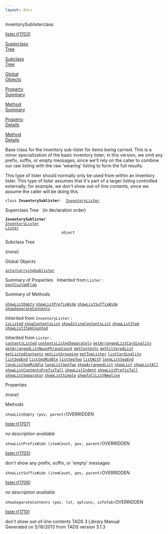 ```yaml
---
layout: docs
---
```

<span class="title">InventorySublister</span><span class="type">class</span>

[lister.t](../file/lister.t.html)\[[1703](../source/lister.t.html#1703)\]

[Superclass  
Tree](#_SuperClassTree_)

[Subclass  
Tree](#_SubClassTree_)

[Global  
Objects](#_ObjectSummary_)

[Property  
Summary](#_PropSummary_)

[Method  
Summary](#_MethodSummary_)

[Property  
Details](#_Properties_)

[Method  
Details](#_Methods_)



Base class for the inventory sub-lister for items being carried. This is
a minor specialization of the basic inventory lister; in this version,
we omit any prefix, suffix, or empty messages, since we'll rely on the
caller to combine our raw listing with the raw 'wearing' listing to form
the full results.

This type of lister should normally only be used from within an
inventory lister. This type of lister assumes that it's part of a larger
listing controlled externally; for example, we don't show out-of-line
contents, since we assume the caller will be doing this.

`class `**`InventorySublister`**` :   `[`InventoryLister`](../object/InventoryLister.html)



<span id="_SuperClassTree_"></span>



<span class="hdln">Superclass Tree</span>   (in declaration order)



**`InventorySublister`**  
[`InventoryLister`](../object/InventoryLister.html)  
[`Lister`](../object/Lister.html)  
`                         object`  
<span id="_SubClassTree_"></span>



<span class="hdln">Subclass Tree</span>  



*(none)* <span id="_ObjectSummary_"></span>



<span class="hdln">Global Objects</span>  



[`actorCarryingSublister`](../object/actorCarryingSublister.html)
<span id="_PropSummary_"></span>



<span class="hdln">Summary of Properties</span>  
Inherited from `Lister` :  
[`nextCustomFlag`](../object/Lister.html#nextCustomFlag)

<span id="_MethodSummary_"></span>



<span class="hdln">Summary of Methods</span>  



[`showListEmpty`](#showListEmpty) [`showListPrefixWide`](#showListPrefixWide) [`showListSuffixWide`](#showListSuffixWide) [`showSeparateContents`](#showSeparateContents)

Inherited from `InventoryLister` :  
[`isListed`](../object/InventoryLister.html#isListed) [`showContentsList`](../object/InventoryLister.html#showContentsList) [`showInlineContentsList`](../object/InventoryLister.html#showInlineContentsList) [`showListItem`](../object/InventoryLister.html#showListItem) [`showListItemCounted`](../object/InventoryLister.html#showListItemCounted)

Inherited from `Lister` :  
[`contentsListed`](../object/Lister.html#contentsListed) [`contentsListedSeparately`](../object/Lister.html#contentsListedSeparately) [`getArrangedListCardinality`](../object/Lister.html#getArrangedListCardinality) [`getArrangedListNounPhraseCount`](../object/Lister.html#getArrangedListNounPhraseCount) [`getContents`](../object/Lister.html#getContents) [`getFilteredList`](../object/Lister.html#getFilteredList) [`getListedContents`](../object/Lister.html#getListedContents) [`getListGrouping`](../object/Lister.html#getListGrouping) [`getTopLister`](../object/Lister.html#getTopLister) [`listCardinality`](../object/Lister.html#listCardinality) [`listSepEnd`](../object/Lister.html#listSepEnd) [`listSepMiddle`](../object/Lister.html#listSepMiddle) [`listSepTwo`](../object/Lister.html#listSepTwo) [`listWith`](../object/Lister.html#listWith) [`longListSepEnd`](../object/Lister.html#longListSepEnd) [`longListSepMiddle`](../object/Lister.html#longListSepMiddle) [`longListSepTwo`](../object/Lister.html#longListSepTwo) [`showArrangedList`](../object/Lister.html#showArrangedList) [`showList`](../object/Lister.html#showList) [`showListAll`](../object/Lister.html#showListAll) [`showListContentsPrefixTall`](../object/Lister.html#showListContentsPrefixTall) [`showListIndent`](../object/Lister.html#showListIndent) [`showListPrefixTall`](../object/Lister.html#showListPrefixTall) [`showListSeparator`](../object/Lister.html#showListSeparator) [`showListSimple`](../object/Lister.html#showListSimple) [`showTallListNewline`](../object/Lister.html#showTallListNewline)

<span id="_Properties_"></span>



<span class="hdln">Properties</span>  



*(none)* <span id="_Methods_"></span>



<span class="hdln">Methods</span>  



<span id="showListEmpty"></span>

`showListEmpty (pov, parent)`<span class="rem">OVERRIDDEN</span>

[lister.t](../file/lister.t.html)\[[1707](../source/lister.t.html#1707)\]



*no description available*



<span id="showListPrefixWide"></span>

`showListPrefixWide (itemCount, pov, parent)`<span class="rem">OVERRIDDEN</span>

[lister.t](../file/lister.t.html)\[[1705](../source/lister.t.html#1705)\]



don't show any prefix, suffix, or 'empty' messages



<span id="showListSuffixWide"></span>

`showListSuffixWide (itemCount, pov, parent)`<span class="rem">OVERRIDDEN</span>

[lister.t](../file/lister.t.html)\[[1706](../source/lister.t.html#1706)\]



*no description available*



<span id="showSeparateContents"></span>

`showSeparateContents (pov, lst, options, infoTab)`<span class="rem">OVERRIDDEN</span>

[lister.t](../file/lister.t.html)\[[1710](../source/lister.t.html#1710)\]



don't show out-of-line contents
TADS 3 Library Manual  
Generated on 5/16/2013 from TADS version 3.1.3


